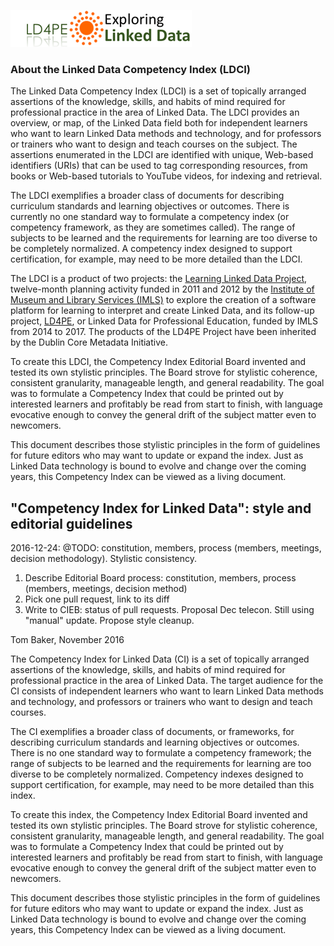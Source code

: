 ![Logo](img/ld4pe-290px.png)
### About the Linked Data Competency Index (LDCI)

The Linked Data Competency Index (LDCI) is a set of topically arranged
assertions of the knowledge, skills, and habits of mind required for
professional practice in the area of Linked Data.  The LDCI provides an
overview, or map, of the Linked Data field both for independent learners who
want to learn Linked Data methods and technology, and for professors or
trainers who want to design and teach courses on the subject.  The assertions
enumerated in the LDCI are identified with unique, Web-based identifiers (URIs)
that can be used to tag corresponding resources, from books or Web-based
tutorials to YouTube videos, for indexing and retrieval.

The LDCI exemplifies a broader class of documents for describing curriculum
standards and learning objectives or outcomes.  There is currently no one
standard way to formulate a competency index (or competency framework, as they
are sometimes called).  The range of subjects to be learned and the
requirements for learning are too diverse to be completely normalized.  A
competency index designed to support certification, for example, may need to be
more detailed than the LDCI.

The LDCI is a product of two projects: the [Learning Linked Data
Project](http://lld.dublincore.net/), twelve-month planning activity funded in
2011 and 2012 by the [Institute of Museum and Library Services
(IMLS)](https://www.imls.gov/) to explore the creation of a software platform
for learning to interpret and create Linked Data, and its follow-up project,
[LD4PE](http://explore.dublincore.net/), or Linked Data for Professional
Education, funded by IMLS from 2014 to 2017.  The products of the LD4PE 
Project have been inherited by the Dublin Core Metadata Initiative.


To create this LDCI, the Competency Index Editorial Board invented and tested
its own stylistic principles.  The Board strove for stylistic coherence,
consistent granularity, manageable length, and general readability.  The goal
was to formulate a Competency Index that could be printed out by interested
learners and profitably be read from start to finish, with language evocative
enough to convey the general drift of the subject matter even to newcomers.

This document describes those stylistic principles in the form of guidelines
for future editors who may want to update or expand the index.  Just as Linked
Data technology is bound to evolve and change over the coming years, this
Competency Index can be viewed as a living document.


## "Competency Index for Linked Data": style and editorial guidelines

2016-12-24: @TODO: constitution, members, process (members, meetings, decision 
methodology).  Stylistic consistency.

1. Describe Editorial Board process: constitution, members, process (members, meetings, decision method)
1. Pick one pull request, link to its diff
1. Write to CIEB: status of pull requests. Proposal Dec telecon. Still using "manual" update. Propose style cleanup.

Tom Baker, November 2016

The Competency Index for Linked Data (CI) is a set of topically arranged
assertions of the knowledge, skills, and habits of mind required for
professional practice in the area of Linked Data.  The target audience for the
CI consists of independent learners who want to learn Linked Data methods and
technology, and professors or trainers who want to design and teach courses.

The CI exemplifies a broader class of documents, or frameworks, for describing
curriculum standards and learning objectives or outcomes.  There is no one
standard way to formulate a competency framework; the range of subjects to be
learned and the requirements for learning are too diverse to be completely
normalized.  Competency indexes designed to support certification, for example,
may need to be more detailed than this index.

To create this index, the Competency Index Editorial Board invented and tested
its own stylistic principles.  The Board strove for stylistic coherence,
consistent granularity, manageable length, and general readability.  The goal
was to formulate a Competency Index that could be printed out by interested
learners and profitably be read from start to finish, with language evocative
enough to convey the general drift of the subject matter even to newcomers.

This document describes those stylistic principles in the form of guidelines
for future editors who may want to update or expand the index.  Just as Linked
Data technology is bound to evolve and change over the coming years, this
Competency Index can be viewed as a living document.


